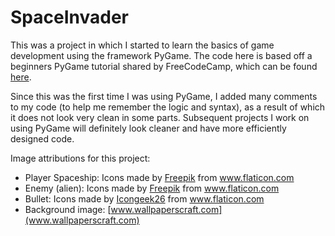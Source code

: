 # SpaceInvader

This was a project in which I started to learn the basics of game development using the framework PyGame.
The code here is based off a beginners PyGame tutorial shared by FreeCodeCamp, which can be found [here](https://youtu.be/FfWpgLFMI7w).

Since this was the first time I was using PyGame, I added many comments to my code (to help me remember the logic and syntax), as a result of which it does not look very clean in some parts. Subsequent projects I work on using PyGame will definitely look cleaner and have more efficiently designed code.

Image attributions for this project:
* <div>Player Spaceship: Icons made by <a href="https://www.freepik.com" title="Freepik">Freepik</a> from <a href="https://www.flaticon.com/" title="Flaticon">www.flaticon.com</a></div>
* <div>Enemy (alien): Icons made by <a href="https://www.freepik.com" title="Freepik">Freepik</a> from <a href="https://www.flaticon.com/" title="Flaticon">www.flaticon.com</a></div>
* <div>Bullet: Icons made by <a href="https://www.flaticon.com/authors/icongeek26" title="Icongeek26">Icongeek26</a> from <a href="https://www.flaticon.com/" title="Flaticon">www.flaticon.com</a></div>
* Background image: [www.wallpaperscraft.com](www.wallpaperscraft.com)
